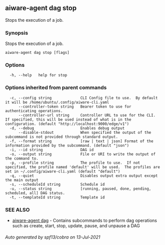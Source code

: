 ## aiware-agent dag stop

Stops the execution of a job.

### Synopsis

Stops the execution of a job.

```
aiware-agent dag stop [flags]
```

### Options

```
  -h, --help   help for stop
```

### Options inherited from parent commands

```
  -c, --config string             CLI Config file to use.  By default it will be /home/ubuntu/.config/aiware-cli.yaml
      --controller-token string   Bearer token to use for authenticating operations.
      --controller-url string     Controller URL to use for the CLI.  If specified, this will be used instead of what is in the configuration. (default "http://localhost:9000/edge/v1")
  -d, --debug                     Enables debug output
      --disable-stdout            When specified the output of the subcommand is not provided through standard output.
  -f, --format string             [raw | text | json] Format of the information provided by the subcommand. (default "json")
  -i, --id string                 DAG id
  -o, --output string             File or URI to write the output of the command to.
  -p, --profile string            The profile to use.  If not specified, the profile named 'default' will be used.  The profiles are set in ~/.config/aiware-cli.yaml (default "default")
  -q, --quiet                     Disables output extra output except the main output
  -s, --scheduleId string         Schedule id
  -u, --status string             [running, paused, done, pending, scheduled, all] DAG status.
  -t, --templateId string         Template id
```

### SEE ALSO

* [aiware-agent dag](/cli/aiware-agent_dag.md)	 - Contains subcommands to perform dag operations such as create, start, stop, update, pause, and unpause a DAG

###### Auto generated by spf13/cobra on 13-Jul-2021
